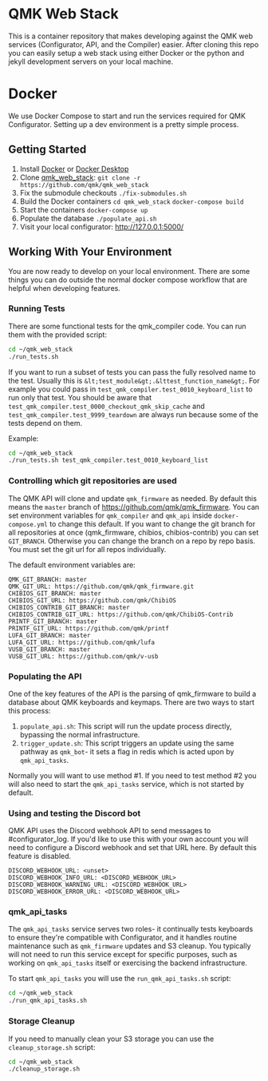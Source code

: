 # QMK Web Stack

This is a container repository that makes developing against the QMK web services (Configurator, API, and the Compiler) easier. After cloning this repo you can easily setup a web stack using either Docker or the python and jekyll development servers on your local machine.

# Docker

We use Docker Compose to start and run the services required for QMK Configurator. Setting up a dev environment is a pretty simple process.

## Getting Started

1. Install [Docker](https://www.docker.com/) or [Docker Desktop](https://www.docker.com/products/docker-desktop)
2. Clone [qmk_web_stack](https://github.com/qmk/qmk_web_stack):
   `git clone -r https://github.com/qmk/qmk_web_stack`
3. Fix the submodule checkouts
   `./fix-submodules.sh`
3. Build the Docker containers
   `cd qmk_web_stack`
   `docker-compose build`
4. Start the containers
   `docker-compose up`
5. Populate the database
   `./populate_api.sh`
6. Visit your local configurator: <http://127.0.0.1:5000/>

## Working With Your Environment

You are now ready to develop on your local environment. There are some things you can do outside the normal docker compose workflow that are helpful when developing features.

### Running Tests

There are some functional tests for the qmk_compiler code. You can run them with the provided script:

```sh
cd ~/qmk_web_stack
./run_tests.sh
```

If you want to run a subset of tests you can pass the fully resolved name to the test. Usually this is `&lt;test_module&gt;.&lttest_function_name&gt;`. For example you could pass in `test_qmk_compiler.test_0010_keyboard_list` to run only that test. You should be aware that `test_qmk_compiler.test_0000_checkout_qmk_skip_cache` and `test_qmk_compiler.test_9999_teardown` are always run because some of the tests depend on them.

Example:

```sh
cd ~/qmk_web_stack
./run_tests.sh test_qmk_compiler.test_0010_keyboard_list
```

### Controlling which git repositories are used

The QMK API will clone and update `qmk_firmware` as needed. By default this means the `master` branch of <https://github.com/qmk/qmk_firmware>. You can set environment variables for `qmk_compiler` and `qmk_api` inside `docker-compose.yml` to change this default. If you want to change the git branch for all repositories at once (qmk_firmware, chibios, chibios-contrib) you can set `GIT_BRANCH`. Otherwise you can change the branch on a repo by repo basis. You must set the git url for all repos individually.

The default environment variables are:

```
QMK_GIT_BRANCH: master
QMK_GIT_URL: https://github.com/qmk/qmk_firmware.git
CHIBIOS_GIT_BRANCH: master
CHIBIOS_GIT_URL: https://github.com/qmk/ChibiOS
CHIBIOS_CONTRIB_GIT_BRANCH: master
CHIBIOS_CONTRIB_GIT_URL: https://github.com/qmk/ChibiOS-Contrib
PRINTF_GIT_BRANCH: master
PRINTF_GIT_URL: https://github.com/qmk/printf
LUFA_GIT_BRANCH: master
LUFA_GIT_URL: https://github.com/qmk/lufa
VUSB_GIT_BRANCH: master
VUSB_GIT_URL: https://github.com/qmk/v-usb
```

### Populating the API

One of the key features of the API is the parsing of qmk_firmware to build a database about QMK keyboards and keymaps. There are two ways to start this process:

1. `populate_api.sh`: This script will run the update process directly, bypassing the normal infrastructure.
2. `trigger_update.sh`: This script triggers an update using the same pathway as `qmk_bot`- it sets a flag in redis which is acted upon by `qmk_api_tasks`.

Normally you will want to use method #1. If you need to test method #2 you will also need to start the `qmk_api_tasks` service, which is not started by default.

### Using and testing the Discord bot

QMK API uses the Discord webhook API to send messages to #configurator_log. If you'd like to use this with your own account you will need to configure a Discord webhook and set that URL here. By default this feature is disabled.

```
DISCORD_WEBHOOK_URL: <unset>
DISCORD_WEBHOOK_INFO_URL: <DISCORD_WEBHOOK_URL>
DISCORD_WEBHOOK_WARNING_URL: <DISCORD_WEBHOOK_URL>
DISCORD_WEBHOOK_ERROR_URL: <DISCORD_WEBHOOK_URL>
```

### qmk_api_tasks

The `qmk_api_tasks` service serves two roles- it continually tests keyboards to ensure they're compatible with Configurator, and it handles routine maintenance such as `qmk_firmware` updates and S3 cleanup. You typically will not need to run this service except for specific purposes, such as working on `qmk_api_tasks` itself or exercising the backend infrastructure.

To start `qmk_api_tasks` you will use the `run_qmk_api_tasks.sh` script:

```sh
cd ~/qmk_web_stack
./run_qmk_api_tasks.sh
```

### Storage Cleanup

If you need to manually clean your S3 storage you can use the `cleanup_storage.sh` script:

```sh
cd ~/qmk_web_stack
./cleanup_storage.sh
```
